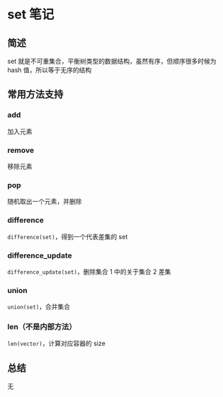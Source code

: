 # set 笔记

## 简述

set 就是不可重集合，平衡树类型的数据结构，虽然有序，但顺序很多时候为 hash 值，所以等于无序的结构

## 常用方法支持

### add

加入元素

### remove

移除元素

### pop

随机取出一个元素，并删除

### difference

`difference(set)`，得到一个代表差集的 set 

### difference_update

`difference_update(set)`，删除集合 1 中的关于集合 2 差集

### union

`union(set)`，合并集合

### len（不是内部方法）

```len(vector)```，计算对应容器的 size

## 总结

无
